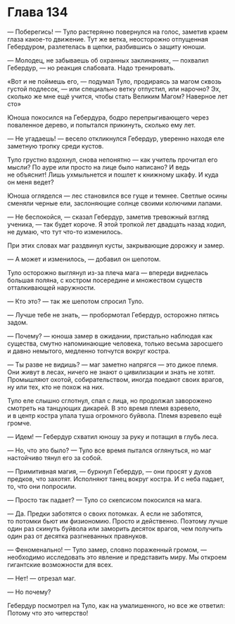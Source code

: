 # Глава 134

— Поберегись! — Туло растерянно повернулся на голос, заметив краем глаза какое-то движение. Тут же ветка, неосторожно отпущенная Гебердуром, разлетелась в щепки, разбившись о защиту юноши.

— Молодец, не забываешь об охранных заклинаниях, — похвалил Гебердур, — но реакция слабовата. Надо тренировать.

«Вот и не поймешь его, — подумал Туло, продираясь за магом сквозь густой подлесок, — или специально ветку отпустил, или нарочно? Эх, сколько же мне ещё учится, чтобы стать Великим Магом? Наверное лет сто» 

Юноша покосился на Гебердура, бодро перепрыгивающего через поваленное дерево, и попытался прикинуть, сколько ему лет. 

— Не угадаешь! — весело откликнулся Гебердур, уверенно находя еле заметную тропку среди кустов.

Туло грустно вздохнул, снова непонятно — как учитель прочитал его мысли? По ауре или просто на лице было написано? И ведь не объяснит! Лишь ухмыльнется и пошлет к книжному шкафу. И куда он меня ведет? 

Юноша огляделся — лес становился все гуще и темнее. Светлые осины сменяли черные ели, заслоняющие солнце своими колючими лапами.

— Не беспокойся, — сказал Гебердур, заметив тревожный взгляд ученика, — так будет короче. Я этой тропкой лет двадцать назад ходил, не думаю, что тут что-то изменилось. 

При этих словах маг раздвинул кусты, закрывающие дорожку и замер.

— А может и изменилось, — добавил он шепотом.

Туло осторожно выглянул из-за плеча мага — впереди виднелась большая поляна, с костром посередине и множеством существ отталкивающей наружности.

— Кто это? — так же шепотом спросил Туло.

— Лучше тебе не знать, — пробормотал Гебердур, осторожно пятясь задом.

— Почему? — юноша замер в ожидании, пристально наблюдая как существа, смутно напоминающие человека, только весьма заросшего и давно немытого, медленно топчутся вокруг костра. 

— Ты разве не видишь? — маг заметно напрягся — это дикое племя. Они живут в лесах, ничего не знают о цивилизации и знать не хотят. Промышляют охотой, собирательством, иногда поедают своих врагов, ну или тех, кто не похож на них.

Туло еле слышно сглотнул, спал с лица, но продолжал заворожено смотреть на танцующих дикарей. В это время племя взревело, и в центр костра упала туша огромного буйвола. Племя взревело ещё громче.

— Идем! — Гебердур схватил юношу за руку и потащил в глубь леса.

— Но, что это было? — Туло все время пытался оглянуться, но маг настойчиво тянул его за собой.

— Примитивная магия, — буркнул Гебердур, — они просят у духов предков, что захотят. Исполняют танец вокруг костра. И с неба падает, то, что они попросили.

— Просто так падает? — Туло со скепсисом покосился на мага.

— Да. Предки заботятся о своих потомках. А если не заботятся, то потомки бьют им физиономию. Просто и действенно. Поэтому лучше один раз скинуть буйвола или заморить десяток врагов, чем получить один раз от десятка разгневанных правнуков. 

— Феноменально! — Туло замер, словно пораженный громом, — необходимо исследовать это явление и представить миру. Мы откроем гигантские возможности для всех.

— Нет! — отрезал маг.

— Но почему?

Гебердур посмотрел на Туло, как на умалишенного, но все же ответил: Потому что это читерство!


